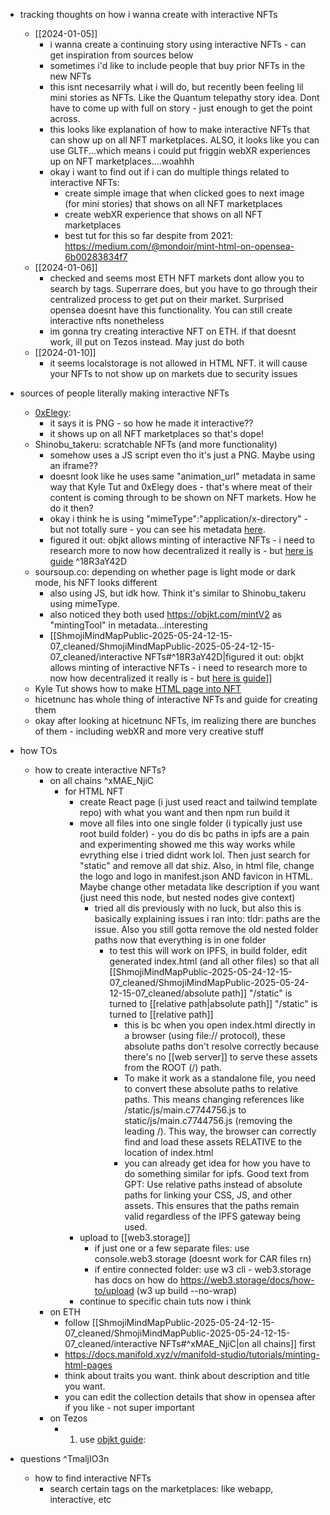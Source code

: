   * tracking thoughts on how i wanna create with interactive NFTs
    * [[2024-01-05]]
      * i wanna create a continuing story using interactive NFTs - can get inspiration from sources below
      * sometimes i'd like to include people that buy prior NFTs in the new NFTs
      * this isnt necesarrily what i will do, but recently been feeling lil mini stories as NFTs. Like the Quantum telepathy story idea. Dont have to come up with full on story - just enough to get the point across.
      * this looks like explanation of how to make interactive NFTs that can show up on all NFT marketplaces. ALSO, it looks like you can use GLTF...which means i could put friggin webXR experiences up on NFT marketplaces....woahhh
      * okay i want to find out if i can do multiple things related to interactive NFTs:
        * create simple image that when clicked goes to next image (for mini stories) that shows on all NFT marketplaces
        * create webXR experience that shows on all NFT marketplaces
        * best tut for this so far despite from 2021: https://medium.com/@mondoir/mint-html-on-opensea-6b00283834f7
    * [[2024-01-06]]
      * checked and seems most ETH NFT markets dont allow you to search by tags. Superrare does, but you have to go through their centralized process to get put on their market. Surprised opensea doesnt have this functionality. You can still create interactive nfts nonetheless
      * im gonna try creating interactive NFT on ETH. if that doesnt work, ill put on Tezos instead. May just do both
    * [[2024-01-10]]
      * it seems localstorage is not allowed in HTML NFT. it will cause your NFTs to not show up on markets due to security issues

  * sources of people literally making interactive NFTs
    * [0xElegy](https://x.com/BasedGhouls/status/1742080643889074557?s=20):
      * it says it is PNG - so how he made it interactive??
      * it shows up on all NFT marketplaces so that's dope!
    * Shinobu_takeru: scratchable NFTs (and more functionality)
      * somehow uses a JS script even tho it's just a PNG. Maybe using an iframe??
      * doesnt look like he uses same "animation_url" metadata in same way that Kyle Tut and 0xElegy does - that's where meat of their content is coming through to be shown on NFT markets. How he do it then?
      * okay i think he is using "mimeType":"application/x-directory" - but not totally sure - you can see his metadata [here](https://ipfs.io/ipfs/Qmb4gEHtwBgGoQDYvrDKt1ZagzRKnMMjZXPuhQrTKgs8mL).
      * figured it out: objkt allows minting of interactive NFTs - i need to research more to now how decentralized it really is - but [here is guide](https://docs.objkt.com/product/product-guides/minting-a-token/interactive-tokens) ^18R3aY42D
    * soursoup.co: depending on whether page is light mode or dark mode, his NFT looks different
      * also using JS, but idk how. Think it's similar to Shinobu_takeru using mimeType. 
      * also noticed they both used https://objkt.com/mintV2 as "mintingTool" in metadata...interesting
      * [[ShmojiMindMapPublic-2025-05-24-12-15-07_cleaned/ShmojiMindMapPublic-2025-05-24-12-15-07_cleaned/interactive NFTs#^18R3aY42D|figured it out: objkt allows minting of interactive NFTs - i need to research more to now how decentralized it really is - but [here is guide](https://docs.objkt.com/product/product-guides/minting-a-token/interactive-tokens)]]
    * Kyle Tut shows how to make [HTML page into NFT](https://www.pinata.cloud/blog/how-to-mint-an-html-nft)
    * hicetnunc has whole thing of interactive NFTs and guide for creating them
    * okay after looking at hicetnunc NFTs, im realizing there are bunches of them - including webXR and more very creative stuff
  * how TOs
    * how to create interactive NFTs?
      * on all chains ^xMAE_NjiC
        * for HTML NFT
          * create React page (i just used react and tailwind template repo) with what you want and then npm run build it
          * move all files into one single folder (i typically just use root build folder) - you do dis bc paths in ipfs are a pain and experimenting showed me this way works while evrything else i tried didnt work lol. Then just search for "static" and remove all dat shiz. Also, in html file, change the logo and logo in manifest.json AND favicon in HTML. Maybe change other metadata like description if you want (just need this node, but nested nodes give context)
            * tried all dis previously with no luck, but also this is basically explaining issues i ran into: tldr: paths are the issue. Also you still gotta remove the old nested folder paths now that everything is in one folder
              * to test this will work on IPFS, in build folder, edit generated index.html (and all other files) so that all [[ShmojiMindMapPublic-2025-05-24-12-15-07_cleaned/ShmojiMindMapPublic-2025-05-24-12-15-07_cleaned/absolute path]] "/static" is turned to [[relative path|absolute path]] "/static" is turned to [[relative path]] 
                * this is bc when you open index.html directly in a browser (using file:// protocol), these absolute paths don't resolve correctly because there's no [[web server]] to serve these assets from the ROOT (/) path.
                * To make it work as a standalone file, you need to convert these absolute paths to relative paths. This means changing references like /static/js/main.c7744756.js to static/js/main.c7744756.js (removing the leading /). This way, the browser can correctly find and load these assets RELATIVE to the location of index.html
                * you can already get idea for how you have to do something similar for ipfs. Good text from GPT: Use relative paths instead of absolute paths for linking your CSS, JS, and other assets. This ensures that the paths remain valid regardless of the IPFS gateway being used.
          * upload to [[web3.storage]]
            * if just one or a few separate files: use console.web3.storage (doesnt work for CAR files rn)
            * if entire connected folder: use w3 cli - web3.storage has docs on how do https://web3.storage/docs/how-to/upload (w3 up build --no-wrap)
          * continue to specific chain tuts now i think
      * on ETH
        * follow [[ShmojiMindMapPublic-2025-05-24-12-15-07_cleaned/ShmojiMindMapPublic-2025-05-24-12-15-07_cleaned/interactive NFTs#^xMAE_NjiC|on all chains]] first
        * https://docs.manifold.xyz/v/manifold-studio/tutorials/minting-html-pages
        * think about traits you want. think about description and title you want.
        * you can edit the collection details that show in opensea after if you like - not super important
      * on Tezos
        * 1) use [objkt guide](https://docs.objkt.com/product/product-guides/minting-a-token/interactive-tokens):

  * questions ^TmaljIO3n
    * how to find interactive NFTs
      * search certain tags on the marketplaces: like webapp, interactive, etc